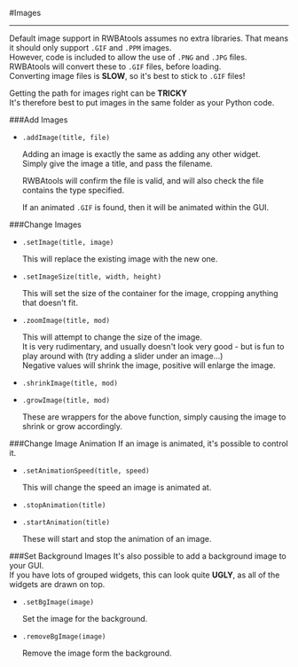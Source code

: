 #Images
____
Default image support in RWBAtools assumes no extra libraries. That means it should only support `.GIF` and `.PPM` images.  
However, code is included to allow the use of `.PNG` and `.JPG` files. RWBAtools will convert these to `.GIF` files, before loading.  
Converting image files is **SLOW**, so it's best to stick to `.GIF` files!

Getting the path for images right can be **TRICKY**  
It's therefore best to put images in the same folder as your Python code.

###Add Images

* `.addImage(title, file)`

    Adding an image is exactly the same as adding any other widget.  
    Simply give the image a title, and pass the filename.

    RWBAtools will confirm the file is valid, and will also check the file contains the type specified.

    If an animated `.GIF` is found, then it will be animated within the GUI.

###Change Images

* `.setImage(title, image)`

    This will replace the existing image with the new one.

* `.setImageSize(title, width, height)`

    This will set the size of the container for the image, cropping anything that doesn't fit.

* `.zoomImage(title, mod)`

    This will attempt to change the size of the image.  
    It is very rudimentary, and usually doesn't look very good - but is fun to play around with (try adding a slider under an image...)  
    Negative values will shrink the image, positive will enlarge the image.  

* `.shrinkImage(title, mod)`
* `.growImage(title, mod)`

    These are wrappers for the above function, simply causing the image to shrink or grow accordingly.

###Change Image Animation
If an image is animated, it's possible to control it.

* `.setAnimationSpeed(title, speed)`
    
    This will change the speed an image is animated at.

* `.stopAnimation(title)`
* `.startAnimation(title)`

    These will start and stop the animation of an image.

###Set Background Images
It's also possible to add a background image to your GUI.  
If you have lots of grouped widgets, this can look quite **UGLY**, as all of the widgets are drawn on top.  

* `.setBgImage(image)`

    Set the image for the background.

* `.removeBgImage(image)`

    Remove the image form the background.

